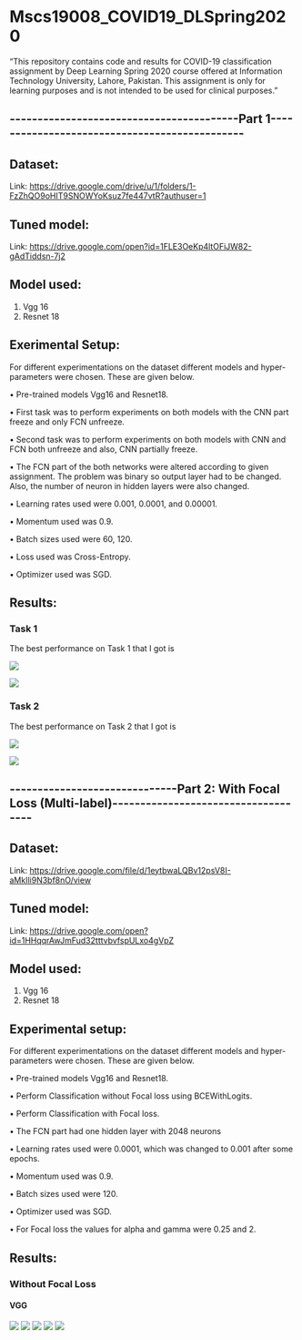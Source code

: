 # Mscs19008_COVID19_DLSpring2020
“This   repository   contains   code   and   results   for   COVID-19   classification   assignment   by   Deep   Learning   Spring   2020   course   offered   at   Information   Technology   University,   Lahore,   Pakistan.   This   assignment   is   only   for   learning   purposes   and   is   not   intended   to   be   used   for   clinical   purposes.”   

## -----------------------------------------Part 1----------------------------------------------

## Dataset: 
   Link: https://drive.google.com/drive/u/1/folders/1-FzZhQO9oHIT9SNOWYoKsuz7fe447vtR?authuser=1
   
## Tuned model:
   Link: https://drive.google.com/open?id=1FLE3OeKp4ltOFiJW82-gAdTiddsn-7j2

## Model used:
   1) Vgg 16
   2) Resnet 18
    
## Exerimental Setup:
   For different experimentations on the dataset different models and hyper-parameters were chosen. These are given below.
   
   • Pre-trained models Vgg16 and Resnet18.
   
   • First task was to perform experiments on both models with the CNN part freeze and only FCN unfreeze.
   
   • Second task was to perform experiments on both models with CNN and FCN both unfreeze and also, CNN partially freeze.
   
   • The FCN part of the both networks were altered according to given assignment. The problem was binary so output layer had to be           changed. Also, the number of neuron in hidden layers were also changed.
       
   • Learning rates used were 0.001, 0.0001, and 0.00001.
   
   • Momentum used was 0.9.
   
   • Batch sizes used were 60, 120.
   
   • Loss used was Cross-Entropy.
   
   • Optimizer used was SGD.

## Results:

   ### Task 1
   The best performance on Task 1 that I got is
   
   ![](images/task1%20best.png) 
   
  ![](images/task1%20train%20acc.png)

   ### Task 2
   The best performance on Task 2 that I got is
   
   ![](images/task2%20best.png) 
   
  ![](images/task2%20train%20acc.png)
  
## ------------------------------Part 2: With Focal Loss (Multi-label)------------------------------------

## Dataset: 
   Link: https://drive.google.com/file/d/1eytbwaLQBv12psV8I-aMkIli9N3bf8nO/view
   
## Tuned model:
   Link: https://drive.google.com/open?id=1HHqqrAwJmFud32tttvbvfspULxo4gVpZ

## Model used:
   1) Vgg 16
   2) Resnet 18
   
## Experimental setup:
   For different experimentations on the dataset different models and hyper-parameters were chosen. These are given below.
   
   • Pre-trained models Vgg16 and Resnet18.
   
   • Perform Classification without Focal loss using BCEWithLogits.
   
   • Perform Classification with Focal loss.

   • The FCN part had one hidden layer with 2048 neurons
       
   • Learning rates used were 0.0001, which was changed to 0.001 after some epochs.
   
   • Momentum used was 0.9.
   
   • Batch sizes used were 120.
   
   • Optimizer used was SGD.
   
   •	For Focal loss the values for alpha and gamma were 0.25 and 2.

## Results:
   ### Without Focal Loss
   
   #### VGG
   ![](images/without_focal_vgg_loss.png) ![](images/without_focal_vgg_acc.png) 
   ![](images/without_focal_vgg_train_cm.png)  ![](images/without_focal_vgg_valid_cm.png) 
   ![](images/without_focal_vgg_train.png) 
   

